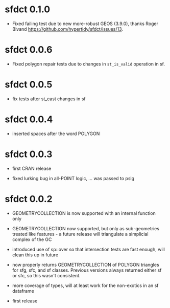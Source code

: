# sfdct 0.1.0

* Fixed failing test due to new more-robust GEOS (3.9.0), thanks Roger Bivand https://github.com/hypertidy/sfdct/issues/13. 

# sfdct 0.0.6

* Fixed polygon repair tests due to changes in `st_is_valid` operation in sf. 

# sfdct 0.0.5

* fix tests after st_cast changes in sf

# sfdct 0.0.4

* inserted spaces after the word POLYGON

# sfdct 0.0.3

* first CRAN release 

* fixed lurking bug in all-POINT logic, ... was passed to pslg 

# sfdct 0.0.2

* GEOMETRYCOLLECTION is now supported with an internal function only

* GEOMETRYCOLLECTION now supported, but only as sub-geometries treated like features - a future release will triangulate a simplicial complex of the GC

* introduced use of sp::over so that intersection tests are fast enough, will 
clean this up in future

* now properly returns GEOMETRYCOLLECTION of POLYGON triangles for sfg, sfc, and sf classes. Previous versions always returned either sf or sfc, so this wasn't consistent. 

* more coverage of types, will at least work for the non-exotics in an sf dataframe

* first release



